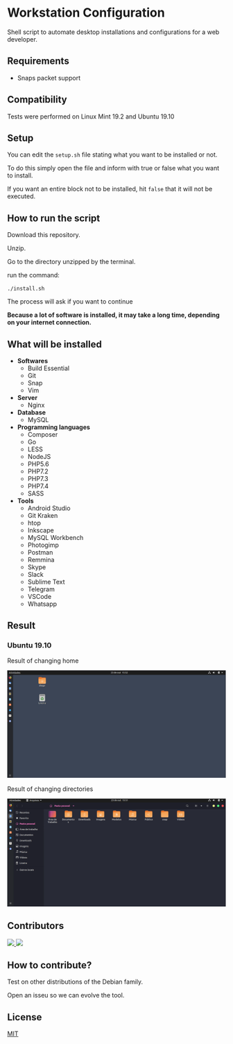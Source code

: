 # Workstation Configuration

Shell script to automate desktop installations and configurations for a web developer.

## Requirements

- Snaps packet support

## Compatibility

Tests were performed on Linux Mint 19.2 and Ubuntu 19.10

## Setup

You can edit the `setup.sh` file stating what you want to be installed or not.

To do this simply open the file and inform with true or false what you want to install.

If you want an entire block not to be installed, hit `false` that it will not be executed.

## How to run the script

Download this repository.

Unzip.

Go to the directory unzipped by the terminal.

run the command:

```
./install.sh
```

The process will ask if you want to continue

**Because a lot of software is installed, it may take a long time, depending on your internet connection.**

## What will be installed

- **Softwares**
  - Build Essential
  - Git
  - Snap
  - Vim
- **Server**
  - Nginx 
- **Database**
  - MySQL 
- **Programming languages**
  - Composer
  - Go
  - LESS
  - NodeJS
  - PHP5.6
  - PHP7.2
  - PHP7.3
  - PHP7.4
  - SASS
- **Tools**
  - Android Studio
  - Git Kraken
  - htop
  - Inkscape
  - MySQL Workbench
  - Photogimp
  - Postman
  - Remmina
  - Skype
  - Slack
  - Sublime Text
  - Telegram
  - VSCode
  - Whatsapp

## Result

### Ubuntu 19.10

Result of changing home

![A home image](/prints/ubuntu_19.10/home.png)

Result of changing directories

![A dir image](/prints/ubuntu_19.10/dir.png)

## Contributors

<a href="https://www.diegobrocanelli.com.br/">
<img src="https://avatars2.githubusercontent.com/u/4108889?s=460&v=4" width="150px">
</a>

<a href="https://twitter.com/jeancabral">
<img src="https://avatars1.githubusercontent.com/u/2077886?s=460&v=4" width="150px">
</a>

## How to contribute?

Test on other distributions of the Debian family.

Open an isseu so we can evolve the tool.

## License

[MIT](LICENSE)
